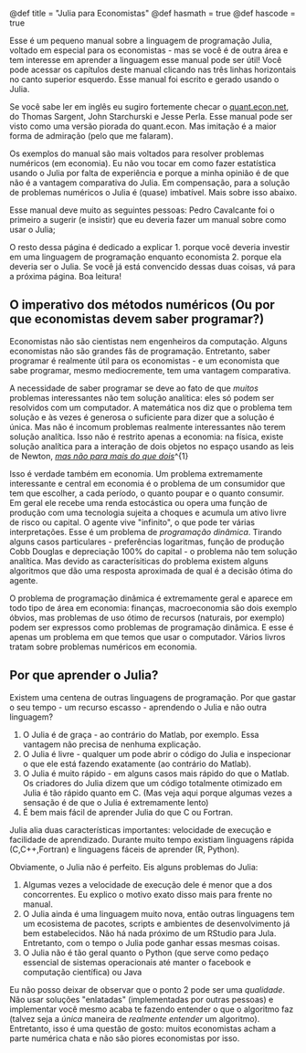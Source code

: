 @def title = "Julia para Economistas"
@def hasmath = true
@def hascode = true
<!-- Note: by default hasmath == true and hascode == false. You can change this in
the config file by setting hasmath = false for instance and just setting it to true
where appropriate -->

Esse é um pequeno manual sobre a linguagem de programação Julia, voltado em especial para os economistas - mas se você é de outra área e tem interesse em aprender a linguagem esse manual pode ser útil! Você pode acessar os capítulos deste manual clicando nas três linhas horizontais no canto superior esquerdo. Esse manual foi escrito e gerado usando o Julia.

Se você sabe ler em inglês eu sugiro fortemente checar o [quant.econ.net](https://lectures.quantecon.org/jl/), do Thomas Sargent, John Starchurski e Jesse Perla. Esse manual pode ser visto como uma versão piorada do quant.econ. Mas imitação é a maior forma de admiração (pelo que me falaram).

Os exemplos do manual são mais voltados para resolver problemas numéricos (em economia). Eu não vou tocar em como fazer estatística usando o Julia por falta de experiência e porque a minha opinião é de que não é a vantagem comparativa do Julia. Em compensação, para a solução de problemas numéricos o Julia é (quase) imbatível. Mais sobre isso abaixo.

Esse manual deve muito as seguintes pessoas: Pedro Cavalcante foi o primeiro a sugerir (e insistir) que eu deveria fazer um manual sobre como usar o Julia;

O resto dessa página é dedicado a explicar 1. porque você deveria investir em uma linguagem de programação enquanto economista 2. porque ela deveria ser o Julia. Se você já está convencido dessas duas coisas, vá para a próxima página. Boa leitura!

## O imperativo dos métodos numéricos (Ou por que economistas devem saber programar?)

Economistas não são cientistas nem engenheiros da computação. Alguns economistas não são grandes fãs de programação. Entretanto, saber programar é realmente útil para os economistas - e um economista que sabe programar, mesmo mediocremente, tem uma vantagem comparativa.

A necessidade de saber programar se deve ao fato de que _muitos_ problemas interessantes não tem solução analítica: eles só podem ser resolvidos com um computador. A matemática nos diz que o problema tem solução e às vezes é generosa o suficiente para dizer que a solução é única. Mas não é incomum problemas realmente interessantes não terem solução analítica. Isso não é restrito apenas a economia: na física, existe solução analítica para a interação de dois objetos no espaço usando as leis de Newton, [_mas não para mais do que dois_](https://en.wikipedia.org/wiki/Three-body_problem)^{1}

Isso é verdade também em economia. Um problema extremamente interessante e central em economia é o problema de um consumidor que tem que escolher, a cada período, o quanto poupar e o quanto consumir. Em geral ele recebe uma renda estocástica ou opera uma função de produção com uma tecnologia sujeita a choques e acumula um ativo livre de risco ou capital. O agente vive "infinito", o que pode ter várias interpretações. Esse é um problema de _programação dinâmica_. Tirando alguns casos particulares - preferências logaritmas, função de produção Cobb Douglas e depreciação 100% do capital - o problema não tem solução analítica. Mas devido as caracterísiticas do problema existem alguns algoritmos que dão uma resposta aproximada de qual é a decisão ótima do agente.

O problema de programação dinâmica é extremamente geral e aparece em todo tipo de área em economia: finanças, macroeconomia são dois exemplo óbvios, mas problemas de uso ótimo de recursos (naturais, por exemplo) podem ser expressos como problemas de programação dinâmica. E esse é apenas um problema em que temos que usar o computador. Vários livros tratam sobre problemas numéricos em economia.

## Por que aprender o Julia?

Existem uma centena de outras linguagens de programação. Por que gastar o seu tempo - um recurso escasso -  aprendendo o Julia e não outra linguagem?

1. O Julia é de graça - ao contrário do Matlab, por exemplo. Essa vantagem não precisa de nenhuma explicação.
2. O Julia é livre - qualquer um pode abrir o código do Julia e inspecionar o que ele está fazendo exatamente (ao contrário do Matlab).
3. O Julia é muito rápido - em alguns casos mais rápido do que o Matlab. Os criadores do Julia dizem que um código totalmente otimizado em Julia é tão rápido quanto em C. (Mas veja aqui porque algumas vezes a sensação é de que o Julia é extremamente lento)
4. É bem mais fácil de aprender Julia do que C ou Fortran.

Julia alia duas características importantes: velocidade de execução e facilidade de aprendizado. Durante muito tempo existiam linguagens rápida (C,C++,Fortran) e linguagens fáceis de aprender (R, Python).

Obviamente, o Julia não é perfeito. Eis alguns problemas do Julia:

1. Algumas vezes a velocidade de execução dele é menor que a dos concorrentes. Eu explico o motivo exato disso mais para frente no manual.
2. O Julia ainda é uma linguagem muito nova, então outras linguagens tem um ecosistema de pacotes, scripts e ambientes de desenvolvimento já bem estabelecidos. Não há nada próximo de um RStudio para Jula. Entretanto, com o tempo o Julia pode ganhar essas mesmas coisas.
3. O Julia não é tão geral quanto o Python (que serve como pedaço essencial de sistemas operacionais até manter o facebook e computação científica) ou Java

Eu não posso deixar de observar que o ponto 2 pode ser uma _qualidade_. Não usar soluções "enlatadas" (implementadas por outras pessoas) e implementar você mesmo acaba te fazendo entender o que o algoritmo faz (talvez seja a _única_ maneira de _realmente entender_ um algoritmo). Entretanto, isso é uma questão de gosto: muitos economistas acham a parte numérica chata e não são piores economistas por isso.

[^1]: Infelizmente a página em português do tema são 3 linhas
